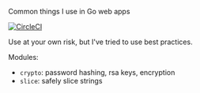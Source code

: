 Common things I use in Go web apps

[![CircleCI](https://circleci.com/gh/tizz98/eli/tree/master.svg?style=svg)](https://circleci.com/gh/tizz98/eli/tree/master)

Use at your own risk, but I've tried to use best practices.

Modules:
- `crypto`: password hashing, rsa keys, encryption
- `slice`: safely slice strings
